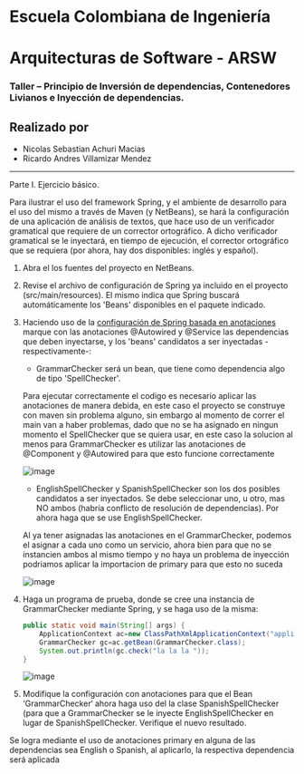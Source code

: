 # Escuela Colombiana de Ingeniería
# Arquitecturas de Software - ARSW
### Taller – Principio de Inversión de dependencias, Contenedores Livianos e Inyección de dependencias.

## Realizado por

* Nicolas Sebastian Achuri Macias
* Ricardo Andres Villamizar Mendez

----------------------------------------------------------------

Parte I. Ejercicio básico.

Para ilustrar el uso del framework Spring, y el ambiente de desarrollo para el uso del mismo a través de Maven (y NetBeans), se hará la configuración de una aplicación de análisis de textos, que hace uso de un verificador gramatical que requiere de un corrector ortográfico. A dicho verificador gramatical se le inyectará, en tiempo de ejecución, el corrector ortográfico que se requiera (por ahora, hay dos disponibles: inglés y español).

1. Abra el los fuentes del proyecto en NetBeans.

2. Revise el archivo de configuración de Spring ya incluido en el proyecto (src/main/resources). El mismo indica que Spring buscará automáticamente los 'Beans' disponibles en el paquete indicado.

3. Haciendo uso de la [configuración de Spring basada en anotaciones](https://docs.spring.io/spring-boot/docs/current/reference/html/using-boot-spring-beans-and-dependency-injection.html) marque con las anotaciones @Autowired y @Service las dependencias que deben inyectarse, y los 'beans' candidatos a ser inyectadas -respectivamente-:

	* GrammarChecker será un bean, que tiene como dependencia algo de tipo 'SpellChecker'.

	Para ejecutar correctamente el codigo es necesario aplicar las anotaciones de manera debida, en este caso el proyecto se construye con maven sin problema alguno, sin embargo al momento de correr el main van a haber problemas, dado que no se ha asignado en ningun momento el SpellChecker que se quiera usar, en este caso la solucion al menos para GrammarChecker es utilizar las anotaciones de @Component y @Autowired para que esto funcione correctamente

	![image](https://github.com/user-attachments/assets/5c9f7d6f-1bed-4c98-8ed2-20e6b2f951e7)

		
	* EnglishSpellChecker y SpanishSpellChecker son los dos posibles candidatos a ser inyectados. Se debe seleccionar uno, u otro, mas NO ambos (habría conflicto de resolución de dependencias). Por ahora haga que se use EnglishSpellChecker.

 	Al ya tener asignadas las anotaciones en el GrammarChecker, podemos el asignar a cada uno como un servicio, ahora bien para que no se instancien ambos al mismo tiempo y no haya un problema de inyección podriamos aplicar la importacion de primary para que esto no suceda

	![image](https://github.com/user-attachments/assets/6ab92f73-3aab-401f-a36c-bb2556dac25e)


 
5.	Haga un programa de prueba, donde se cree una instancia de GrammarChecker mediante Spring, y se haga uso de la misma:

	```java
	public static void main(String[] args) {
		ApplicationContext ac=new ClassPathXmlApplicationContext("applicationContext.xml");
		GrammarChecker gc=ac.getBean(GrammarChecker.class);
		System.out.println(gc.check("la la la "));
	}
	```

 	![image](https://github.com/user-attachments/assets/eb1ef11a-ad52-4ef6-a899-c1ccba29f305)

	
6.	Modifique la configuración con anotaciones para que el Bean ‘GrammarChecker‘ ahora haga uso del  la clase SpanishSpellChecker (para que a GrammarChecker se le inyecte EnglishSpellChecker en lugar de  SpanishSpellChecker. Verifique el nuevo resultado.

   Se logra mediante el uso de anotaciones primary en alguna de las dependencias sea English o Spanish, al aplicarlo, la respectiva dependencia será aplicada

   
